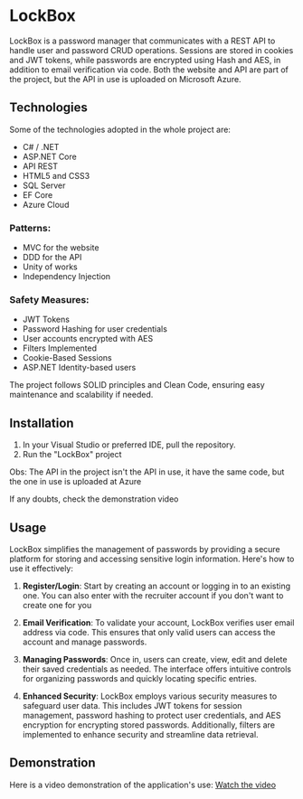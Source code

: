 # LockBox

LockBox is a password manager that communicates with a REST API to handle user and password CRUD operations. Sessions are stored in cookies and JWT tokens, while passwords are encrypted using Hash and AES, in addition to email verification via code. Both the website and API are part of the project, but the API in use is uploaded on Microsoft Azure.

## Technologies
Some of the technologies adopted in the whole project are:
- C# / .NET
- ASP.NET Core
- API REST
- HTML5 and CSS3
- SQL Server
- EF Core
- Azure Cloud

### Patterns:
- MVC for the website
- DDD for the API
- Unity of works
- Independency Injection
 
### Safety Measures:
- JWT Tokens
- Password Hashing for user credentials
- User accounts encrypted with AES
- Filters Implemented
- Cookie-Based Sessions
- ASP.NET Identity-based users
  
The project follows SOLID principles and Clean Code, ensuring easy maintenance and scalability if needed.


## Installation

1. In your Visual Studio or preferred IDE, pull the repository. 
2. Run the "LockBox" project

Obs: The API in the project isn't the API in use, it have the same code, but the one in use is uploaded at Azure

If any doubts, check the demonstration video 

## Usage

LockBox simplifies the management of passwords by providing a secure platform for storing and accessing sensitive login information. Here's how to use it effectively:

1. **Register/Login**: Start by creating an account or logging in to an existing one. You can also enter with the recruiter account if you don't want to create one for you
   
2. **Email Verification**: To validate your account, LockBox verifies user email address via code. This ensures that only valid users can access the account and manage passwords.

3. **Managing Passwords**: Once in, users can create, view, edit and delete their saved credentials as needed. The interface offers intuitive controls for organizing passwords and quickly locating specific entries.

4. **Enhanced Security**: LockBox employs various security measures to safeguard user data. This includes JWT tokens for session management, password hashing to protect user credentials, and AES encryption for encrypting stored passwords. Additionally, filters are implemented to enhance security and streamline data retrieval.


## Demonstration

Here is a video demonstration of the application's use: [Watch the video](https://youtu.be/6vFmhOXRRKM)
